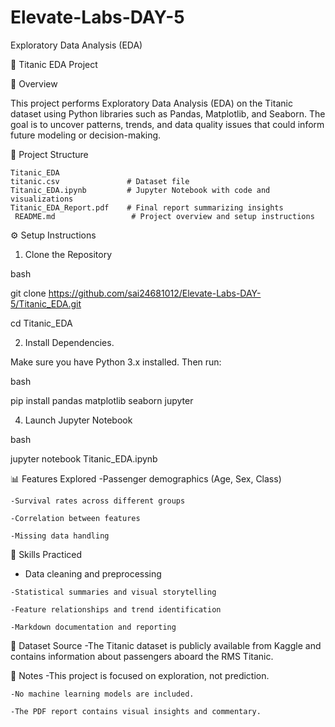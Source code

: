 # Elevate-Labs-DAY-5
Exploratory Data Analysis (EDA)

🚢 Titanic EDA Project

📘 Overview

  This project performs Exploratory Data Analysis (EDA) on the Titanic dataset using Python libraries such as Pandas, Matplotlib, and Seaborn. The goal is to uncover patterns, trends,       and data quality issues that could inform future modeling or decision-making.

📂 Project Structure

    Titanic_EDA
    titanic.csv               # Dataset file
    Titanic_EDA.ipynb         # Jupyter Notebook with code and visualizations
    Titanic_EDA_Report.pdf    # Final report summarizing insights
     README.md                 # Project overview and setup instructions

⚙️ Setup Instructions
1. Clone the Repository
   
  bash
  
  git clone https://github.com/sai24681012/Elevate-Labs-DAY-5/Titanic_EDA.git
  
  cd Titanic_EDA
  
2. Install Dependencies.
    
  Make sure you have Python 3.x installed. Then run:
  
  bash
  
  pip install pandas matplotlib seaborn jupyter

4. Launch Jupyter Notebook

  bash
  
  jupyter notebook Titanic_EDA.ipynb

📊 Features Explored
    -Passenger demographics (Age, Sex, Class)

    -Survival rates across different groups

    -Correlation between features

    -Missing data handling

🧠 Skills Practiced
   - Data cleaning and preprocessing

    -Statistical summaries and visual storytelling

    -Feature relationships and trend identification

    -Markdown documentation and reporting

📎 Dataset Source
    -The Titanic dataset is publicly available from Kaggle and contains information about passengers aboard the RMS Titanic.

📌 Notes
    -This project is focused on exploration, not prediction.

    -No machine learning models are included.

    -The PDF report contains visual insights and commentary.
